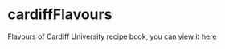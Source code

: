 # cardiffFlavours
Flavours of Cardiff University recipe book, you can [view it here](https://dgallichan.github.io/cardiffFlavours/)
